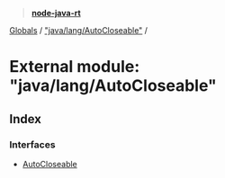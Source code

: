 > **[node-java-rt](../README.md)**

[Globals](../README.md) / ["java/lang/AutoCloseable"](_java_lang_autocloseable_.md) /

# External module: "java/lang/AutoCloseable"

## Index

### Interfaces

* [AutoCloseable](../interfaces/_java_lang_autocloseable_.autocloseable.md)